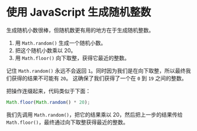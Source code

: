 # 使用 JavaScript 生成随机整数

生成随机小数很棒，但随机数更有用的地方在于生成随机整数。

1. 用 `Math.random()` 生成一个随机小数。
2. 把这个随机小数乘以 20。
3. 用 `Math.floor()` 向下取整，获得它最近的整数。

记住 `Math.random()` 永远不会返回 `1`。同时因为我们是在向下取整，所以最终我们获得的结果不可能有 `20`。
这确保了我们获得了一个在 `0` 到 `19` 之间的整数。

把操作连缀起来，代码类似于下面：

```javascript
Math.floor(Math.random() * 20);
```

我们先调用 `Math.random()`，把它的结果乘以 20，然后把上一步的结果传给 `Math.floor()`，最终通过向下取整获得最近的整数。